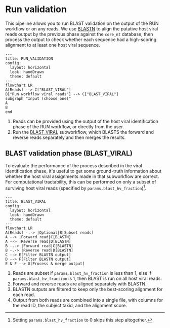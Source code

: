 # Run validation

This pipeline allows you to run BLAST validation on the output of the RUN workflow or on any reads. We use [BLASTN](https://blast.ncbi.nlm.nih.gov/Blast.cgi) to align the putative host viral reads output by the previous phase against the `core_nt` database, then process the output to check whether each sequence had a high-scoring alignment to at least one host viral sequence.

```mermaid
---
title: RUN_VALIDATION
config:
  layout: horizontal
  look: handDrawn
  theme: default
---
flowchart LR
A[Reads] --> C["BLAST_VIRAL"]
B["Run workflow viral reads"] --> C["BLAST_VIRAL"]
subgraph "Input (choose one)"
A 
B
end
```

1. Reads can be provided using the output of the host viral identification phase of the RUN workflow, or directly from the user.
2. Run the [BLAST_VIRAL](#blast-validation-phase-blast_viral) subworkflow, which BLASTS the forward and reverse reads separately and then merges the results.

## BLAST validation phase (BLAST_VIRAL)

To evaluate the performance of the process described in the viral identification phase, it's useful to get some ground-truth information about whether the host viral assignments made in that subworkflow are correct. For computational tractability, this can be performed on only a subset of surviving host viral reads (specified by `params.blast_hv_fraction`)[^blast].

```mermaid
---
title: BLAST_VIRAL
config:
  layout: horizontal
  look: handDrawn
  theme: default
---
flowchart LR
A[Reads] -.-> |Optional|B[Subset reads]
A --> |Forward read|C[BLASTN]
A --> |Reverse read|D[BLASTN]
B -.-> |Forward read|C[BLASTN]
B -.-> |Reverse read|D[BLASTN]
C --> E[Filter BLASTN output]
D --> F[Filter BLASTN output]
E & F --> G[Process & merge output]
```

1. Reads are subset if `params.blast_hv_fraction` is less than 1, else if `params.blast_hv_fraction` is 1, then BLAST is run on all host viral reads.
2. Forward and reverse reads are aligned separately with BLASTN.
3. BLASTN outputs are filtered to keep only the best-scoring alignment for each read.
4. Output from both reads are combined into a single file, with columns for the read ID, the subject taxid, and the alignment score.

[^blast]: Setting `params.blast_hv_fraction` to 0 skips this step altogether.